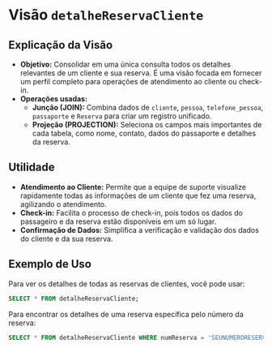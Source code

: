 # Visão `detalheReservaCliente`

## Explicação da Visão

- **Objetivo:** Consolidar em uma única consulta todos os detalhes relevantes de um cliente e sua reserva. É uma visão focada em fornecer um perfil completo para operações de atendimento ao cliente ou check-in.
- **Operações usadas:**
    - **Junção (JOIN):** Combina dados de `cliente`, `pessoa`, `telefone_pessoa`, `passaporte` e `Reserva` para criar um registro unificado.
    - **Projeção (PROJECTION):** Seleciona os campos mais importantes de cada tabela, como nome, contato, dados do passaporte e detalhes da reserva.

## Utilidade

- **Atendimento ao Cliente:** Permite que a equipe de suporte visualize rapidamente todas as informações de um cliente que fez uma reserva, agilizando o atendimento.
- **Check-in:** Facilita o processo de check-in, pois todos os dados do passageiro e da reserva estão disponíveis em um só lugar.
- **Confirmação de Dados:** Simplifica a verificação e validação dos dados do cliente e da sua reserva.

## Exemplo de Uso

Para ver os detalhes de todas as reservas de clientes, você pode usar:

```sql
SELECT * FROM detalheReservaCliente;
```

Para encontrar os detalhes de uma reserva específica pelo número da reserva:

```sql
SELECT * FROM detalheReservaCliente WHERE numReserva = 'SEUNUMERORESERVA';
```